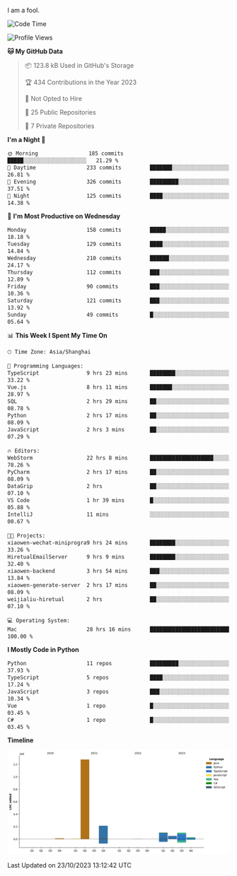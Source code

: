 I am a fool.

<!--START_SECTION:waka-->
![Code Time](http://img.shields.io/badge/Code%20Time-814%20hrs%2012%20mins-blue)

![Profile Views](http://img.shields.io/badge/Profile%20Views-0-blue)

**🐱 My GitHub Data** 

> 📦 123.8 kB Used in GitHub's Storage 
 > 
> 🏆 434 Contributions in the Year 2023
 > 
> 🚫 Not Opted to Hire
 > 
> 📜 25 Public Repositories 
 > 
> 🔑 7 Private Repositories 
 > 
**I'm a Night 🦉** 

```text
🌞 Morning                185 commits         █████░░░░░░░░░░░░░░░░░░░░   21.29 % 
🌆 Daytime                233 commits         ███████░░░░░░░░░░░░░░░░░░   26.81 % 
🌃 Evening                326 commits         █████████░░░░░░░░░░░░░░░░   37.51 % 
🌙 Night                  125 commits         ████░░░░░░░░░░░░░░░░░░░░░   14.38 % 
```
📅 **I'm Most Productive on Wednesday** 

```text
Monday                   158 commits         █████░░░░░░░░░░░░░░░░░░░░   18.18 % 
Tuesday                  129 commits         ████░░░░░░░░░░░░░░░░░░░░░   14.84 % 
Wednesday                210 commits         ██████░░░░░░░░░░░░░░░░░░░   24.17 % 
Thursday                 112 commits         ███░░░░░░░░░░░░░░░░░░░░░░   12.89 % 
Friday                   90 commits          ███░░░░░░░░░░░░░░░░░░░░░░   10.36 % 
Saturday                 121 commits         ███░░░░░░░░░░░░░░░░░░░░░░   13.92 % 
Sunday                   49 commits          █░░░░░░░░░░░░░░░░░░░░░░░░   05.64 % 
```


📊 **This Week I Spent My Time On** 

```text
🕑︎ Time Zone: Asia/Shanghai

💬 Programming Languages: 
TypeScript               9 hrs 23 mins       ████████░░░░░░░░░░░░░░░░░   33.22 % 
Vue.js                   8 hrs 11 mins       ███████░░░░░░░░░░░░░░░░░░   28.97 % 
SQL                      2 hrs 29 mins       ██░░░░░░░░░░░░░░░░░░░░░░░   08.78 % 
Python                   2 hrs 17 mins       ██░░░░░░░░░░░░░░░░░░░░░░░   08.09 % 
JavaScript               2 hrs 3 mins        ██░░░░░░░░░░░░░░░░░░░░░░░   07.29 % 

🔥 Editors: 
WebStorm                 22 hrs 8 mins       ████████████████████░░░░░   78.26 % 
PyCharm                  2 hrs 17 mins       ██░░░░░░░░░░░░░░░░░░░░░░░   08.09 % 
DataGrip                 2 hrs               ██░░░░░░░░░░░░░░░░░░░░░░░   07.10 % 
VS Code                  1 hr 39 mins        █░░░░░░░░░░░░░░░░░░░░░░░░   05.88 % 
IntelliJ                 11 mins             ░░░░░░░░░░░░░░░░░░░░░░░░░   00.67 % 

🐱‍💻 Projects: 
xiaowen-wechat-miniprogra9 hrs 24 mins       ████████░░░░░░░░░░░░░░░░░   33.26 % 
HiretualEmailServer      9 hrs 9 mins        ████████░░░░░░░░░░░░░░░░░   32.40 % 
xiaowen-backend          3 hrs 54 mins       ███░░░░░░░░░░░░░░░░░░░░░░   13.84 % 
xiaowen-generate-server  2 hrs 17 mins       ██░░░░░░░░░░░░░░░░░░░░░░░   08.09 % 
weijialiu-hiretual       2 hrs               ██░░░░░░░░░░░░░░░░░░░░░░░   07.10 % 

💻 Operating System: 
Mac                      28 hrs 16 mins      █████████████████████████   100.00 % 
```

**I Mostly Code in Python** 

```text
Python                   11 repos            █████████░░░░░░░░░░░░░░░░   37.93 % 
TypeScript               5 repos             ████░░░░░░░░░░░░░░░░░░░░░   17.24 % 
JavaScript               3 repos             ███░░░░░░░░░░░░░░░░░░░░░░   10.34 % 
Vue                      1 repo              █░░░░░░░░░░░░░░░░░░░░░░░░   03.45 % 
C#                       1 repo              █░░░░░░░░░░░░░░░░░░░░░░░░   03.45 % 
```



**Timeline**

![Lines of Code chart](https://raw.githubusercontent.com/VeejaLiu/VeejaLiu/master/assets/bar_graph.png)


 Last Updated on 23/10/2023 13:12:42 UTC
<!--END_SECTION:waka-->

